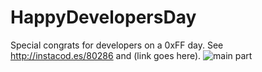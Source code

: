 # HappyDevelopersDay
Special congrats for developers on a 0xFF day.
See http://instacod.es/80286 and (link goes here).
![main part](http://instacod.es/file/80286)
